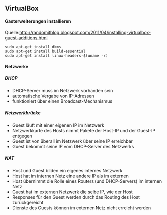 ## VirtualBox

#### Gasterweiterungen installieren

Quelle:http://randomitblog.blogspot.com/2011/04/installing-virtualbox-guest-additions.html

```
sudo apt-get install dkms
sudo apt-get install build-essential
sudo apt-get install linux-headers-$(uname -r)
```

#### Netzwerke

##### DHCP

- DHCP-Server muss im Netzwerk vorhanden sein
- automatische Vergabe von IP-Adressen
- funktioniert über einen Broadcast-Mechanismus

##### Netzwerkbrücke

- Guest läuft mit einer eigenen IP im Netzwerk
- Netzwerkkarte des Hosts nimmt Pakete der Host-IP und der Guest-IP entgegen
- Guest ist von überall im Netzwerk über seine IP erreichbar
- Guest bekommt seine IP vom DHCP-Server des Netzwerks

##### NAT

- Host und Guest bilden ein eigenes internes Netzwerk
- Host hat im internen Netz eine andere IP als im externen
- Host übernimmt die Rolle eines Routers (und DHCP-Servers) im internen Netz
- Guest hat im externen Netzwerk die selbe IP, wie der Host
- Responses für den Guest werden durch das Routing des Host zurückgereicht
- Dienste des Guests können im externen Netz nicht erreicht werden
